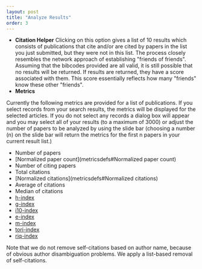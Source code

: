 ```yaml
---
layout: post
title: "Analyze Results"
order: 3
---
```



   * **Citation Helper** Clicking on this option gives a list of 10 results which consists of publications that cite and/or are cited by papers in the list you just submitted, but they were not in this list. The process closely resembles the network approach of establishing "friends of friends". Assuming that the bibcodes provided are all valid, it is still possible that no results will be returned. If results are returned, they have a score associated with them. This score essentially reflects how many "friends" know these other "friends".
   * **Metrics**

Currently the following metrics are provided for a list of publications.  If you select records from your search results, the metrics will be displayed for the selected articles.  If you do not select any records a dialog box will appear and you may select all of your results (to a maximum of 3000) or adjust the number of papers to be analyzed by using the slide bar (choosing a number (n) on the slide bar will return the metrics for the first n papers in your current result list.)  

   * Number of papers 
   * [Normalized paper count](metricsdefs#Normalized paper count)
   * Number of citing papers 
   * Total citations 
   * [Normalized citations](metricsdefs#Normalized citations) 
   * Average of citations 
   * Median of citations 
   * [h-index](metricsdefs#h-index) 
   * [g-index](metricsdefs#g-index) 
   * [i10-index](metricsdefs#i10-index) 
   * [e-index](metricsdefs#e-index) 
   * [m-index](metricsdefs#m-index) 
   * [tori-index](metricsdefs#tori-index)
   * [riq-index](metricsdefs#riq-index)

Note that we do not remove self-citations based on author name, because of obvious author disambiguation problems. We apply a list-based removal of self-citations.
